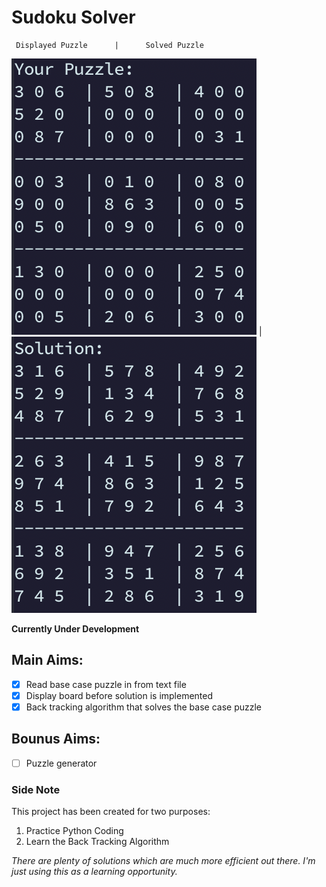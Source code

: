 # Sudoku Solver
	
	 Displayed Puzzle      | 	  Solved Puzzle
![Displayed Puzzle](imgs/Loaded_Puzzle.png) | ![Solved Puzzle](imgs/Solved_Puzzle.png)

**Currently Under Development**

## Main Aims:
- [x] Read base case puzzle in from text file
- [x] Display board before solution is implemented
- [x] Back tracking algorithm that solves the base case puzzle

## Bounus Aims:
- [ ] Puzzle generator

### Side Note
This project has been created for two purposes:
1. Practice Python Coding
2. Learn the Back Tracking Algorithm

_There are plenty of solutions which are much more efficient out there. I'm just using this as a learning opportunity._


